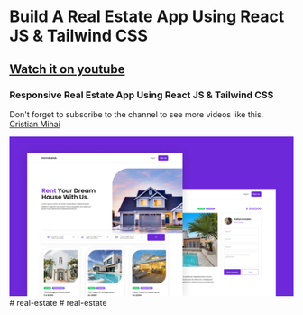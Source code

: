 # Build A Real Estate App Using React JS & Tailwind CSS
## [Watch it on youtube](https://youtu.be/CHe_QJcTK5Y)
### Responsive Real Estate App Using React JS & Tailwind CSS
Don't forget to subscribe to the channel to see more videos like this. [Cristian Mihai](https://www.youtube.com/channel/UC5dPmW7ZTsLyIqd-M4cs8EA)

![](preview.png)
#   r e a l - e s t a t e 
 
 #   r e a l - e s t a t e 
 
 